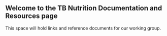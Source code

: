 ## Welcome to the TB Nutrition Documentation and Resources page

This space will hold links and reference documents for our working group.

